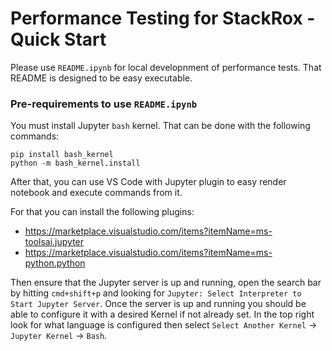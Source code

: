 # Performance Testing for StackRox - Quick Start

Please use `README.ipynb` for local developnment of performance tests. That README is designed to be easy executable.

### Pre-requirements to use `README.ipynb`

You must install Jupyter `bash` kernel. That can be done with the following commands:
```
pip install bash_kernel
python -m bash_kernel.install
```

After that, you can use VS Code with Jupyter plugin to easy render notebook and execute commands from it.

For that you can install the following plugins:
* https://marketplace.visualstudio.com/items?itemName=ms-toolsai.jupyter
* https://marketplace.visualstudio.com/items?itemName=ms-python.python

Then ensure that the Jupyter server is up and running, open the search bar by hitting `cmd+shift+p` and looking for `Jupyter: Select Interpreter to Start Jupyter Server`.
Once the server is up and running you should be able to configure it with a desired Kernel if not already set. In the top right look for what language is configured then select `Select Another Kernel` -> `Jupyter Kernel` -> `Bash`.